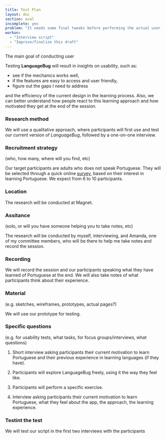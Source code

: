 ```yaml
---
title: Test Plan
layout: doc
section: eval
incomplete: yes
problem: "It needs some final tweaks before performing the actual user tests"
workon:
  - "Interview script"
  - "Improve/finalize this draft"
---
```


The main goal of conducting user 

Testing **LanguageBug** will result in insights on usability, such as:  

- see if the mechanics works well,  
- if the features are easy to access and user friendly,  
- figure out the gaps I need to address  

and the efficiency of the current design in the learning process. Also, we can better understand how people react to this learning approach and how motivated they get at the end of the session.

### Research method

We will use a qualitative approach, where participants will first use and test our current version of *LanguageBug*, followed by a one-on-one interview.

### Recruitment strategy 
(who, how many, where will you find, etc)

Our target participants are adults who does not speak Portuguese. They will be selected through a quick online [survey](https://docs.google.com/forms/d/12VRYNiSausPkOfFtaqPWu12kPYB-qwK0PhMY_1JBxTU/edit?usp=sharing_eid&ts=57116ed1), based on their interest in learning Portuguese. We expect from 6 to 10 participants.

### Location

The research will be conducted at Magnet.

### Assitance
(solo, or will you have someone helping you to take notes, etc)

The research will be conducted by myself, interviewing, and Amanda, one of my committee members, who will be there to help me take notes and record the session.

### Recording

We will record the session and our participants speaking what they have learned of Portuguese at the end. We will also take notes of what participants think about their experience.

### Material
(e.g. sketches, wireframes, prototypes, actual pages?)

We will use our prototype for testing.

### Specific questions
(e.g. for usability tests, what tasks, for focus groups/interviews, what questions)

1. Short interview asking participants their current motivation to learn Portuguese and their previous experience in learning languages (if they have).

2. Participants will explore LanguageBug freely, using it the way they feel like.

3. Participants will perform a specific exercise.

4. Interview asking participants their current motivation to learn Portuguese, what they feel about the app, the approach, the learning experience.

### Testint the test

We will test our script in the first two interviews with the participants
